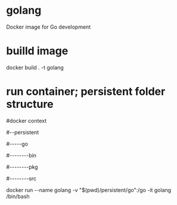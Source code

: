 # golang
Docker image for Go development

# builld image
docker build . -t golang

# run container; persistent folder structure
#docker context

#--persistent

#-----go

#--------bin

#--------pkg

#--------src

docker run --name golang -v "$(pwd)/persistent/go":/go -it golang /bin/bash
